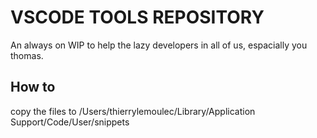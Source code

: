 # VSCODE TOOLS REPOSITORY

An always on WIP to help the lazy developers in all of us, espacially you thomas.

## How to
copy the files to /Users/thierrylemoulec/Library/Application Support/Code/User/snippets
